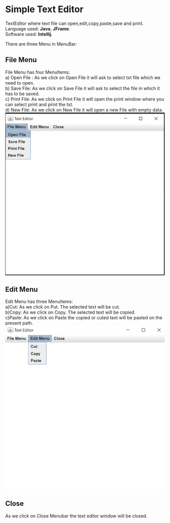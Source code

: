# Simple Text Editor  

TextEditor where text file can open,edit,copy,paste,save and print.  
Language used: **Java**, **JFrame**.  
Software used: **Intellij**.   

There are three Menu in MenuBar:  

## File Menu   
   File Menu has four MenuItems:  
    a) Open File : As we click on Open File it will ask to select txt file which we need to open.  
    b) Save File: As we click on Save File it will ask to select the file in which it has to be saved.  
    c) Print File: As we click on Print File it will open the print window where you can select print and print the txt.  
    d) New File: As we click on New File it will open a new File with empty data.  
    ![This is an image](https://github.com/chethansv23/simple-txt-editor/blob/main/file.png)
    
  
## Edit Menu  
   Edit Menu has three MenuItems:  
   a)Cut: As we click on Put. The selected text will be cut.  
   b)Copy: As we click on Copy. The selected text will be copied.  
   c)Paste: As we click on Paste the copied or cuted text will be pasted on the present path.
   ![This is an image](https://github.com/chethansv23/simple-txt-editor/blob/main/edit.png)
  
## Close  
   As we click on Close Menubar the text editor window will be closed.  
   

